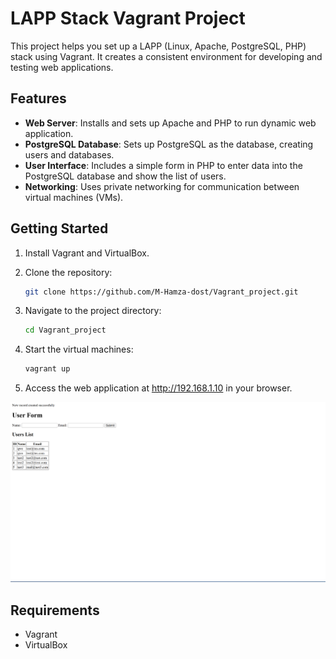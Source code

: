 # LAPP Stack Vagrant Project

This project helps you set up a LAPP (Linux, Apache, PostgreSQL, PHP) stack using Vagrant. It creates a consistent environment for developing and testing web applications.

## Features

- **Web Server**: Installs and sets up Apache and PHP to run dynamic web application.
- **PostgreSQL Database**: Sets up PostgreSQL as the database, creating users and databases.
- **User Interface**: Includes a simple form in PHP to enter data into the PostgreSQL database and show the list of users.
- **Networking**: Uses private networking for communication between virtual machines (VMs).

## Getting Started

1. Install Vagrant and VirtualBox.
2. Clone the repository:

   ```bash
   git clone https://github.com/M-Hamza-dost/Vagrant_project.git
   ```

3. Navigate to the project directory:

   ```bash
   cd Vagrant_project
   ```

4. Start the virtual machines:

   ```bash
   vagrant up
   ```

5. Access the web application at http://192.168.1.10 in your browser.

![Screenshot](https://github.com/M-Hamza-dost/Vagrant_project/blob/main/Screenshot.png)





## Requirements

- Vagrant
- VirtualBox
